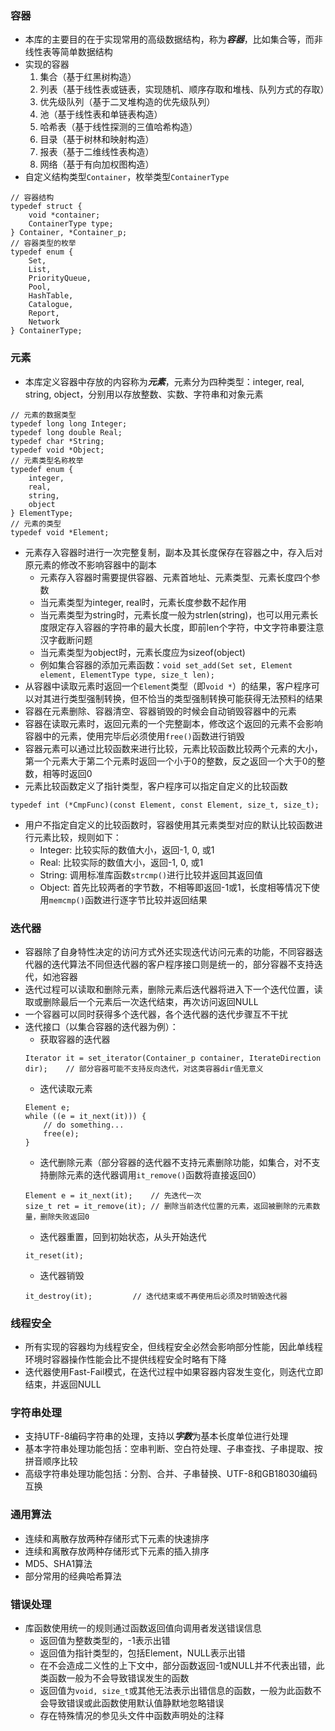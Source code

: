 ### 容器
- 本库的主要目的在于实现常用的高级数据结构，称为***容器***，比如集合等，而非线性表等简单数据结构
- 实现的容器
	1. 集合（基于红黑树构造）
	2. 列表（基于线性表或链表，实现随机、顺序存取和堆栈、队列方式的存取）
	3. 优先级队列（基于二叉堆构造的优先级队列）
	4. 池（基于线性表和单链表构造）
	5. 哈希表（基于线性探测的三值哈希构造）
	6. 目录（基于树林和映射构造）
	7. 报表（基于二维线性表构造）
	8. 网络（基于有向加权图构造）
- 自定义结构类型`Container`，枚举类型`ContainerType`
```
// 容器结构
typedef struct {
	void *container;
	ContainerType type;
} Container, *Container_p;
// 容器类型的枚举
typedef enum {
	Set,
	List,
	PriorityQueue,
	Pool,
	HashTable,
	Catalogue,
	Report,
	Network
} ContainerType;
```

### 元素
- 本库定义容器中存放的内容称为***元素***，元素分为四种类型：integer, real, string, object，分别用以存放整数、实数、字符串和对象元素
```
// 元素的数据类型
typedef long long Integer;
typedef long double Real;
typedef char *String;
typedef void *Object;
// 元素类型名称枚举
typedef enum {
	integer,
	real,
	string,
	object
} ElementType;
// 元素的类型
typedef void *Element;
```
- 元素存入容器时进行一次完整复制，副本及其长度保存在容器之中，存入后对原元素的修改不影响容器中的副本
	- 元素存入容器时需要提供容器、元素首地址、元素类型、元素长度四个参数
	- 当元素类型为integer, real时，元素长度参数不起作用
	- 当元素类型为string时，元素长度一般为strlen(string)，也可以用元素长度限定存入容器的字符串的最大长度，即前len个字符，中文字符串要注意汉字截断问题
	- 当元素类型为object时，元素长度应为sizeof(object)
	- 例如集合容器的添加元素函数：`void set_add(Set set, Element element, ElementType type, size_t len);`
- 从容器中读取元素时返回一个`Element`类型（即`void *`）的结果，客户程序可以对其进行类型强制转换，但不恰当的类型强制转换可能获得无法预料的结果
- 容器在元素删除、容器清空、容器销毁的时候会自动销毁容器中的元素
- 容器在读取元素时，返回元素的一个完整副本，修改这个返回的元素不会影响容器中的元素，使用完毕后必须使用`free()`函数进行销毁
- 容器元素可以通过比较函数来进行比较，元素比较函数比较两个元素的大小，第一个元素大于第二个元素时返回一个小于0的整数，反之返回一个大于0的整数，相等时返回0
- 元素比较函数定义了指针类型，客户程序可以指定自定义的比较函数
```
typedef int (*CmpFunc)(const Element, const Element, size_t, size_t);
```
- 用户不指定自定义的比较函数时，容器使用其元素类型对应的默认比较函数进行元素比较，规则如下：
	- Integer: 比较实际的数值大小，返回-1, 0, 或1
	- Real: 比较实际的数值大小，返回-1, 0, 或1
	- String: 调用标准库函数`strcmp()`进行比较并返回其返回值
	- Object: 首先比较两者的字节数，不相等即返回-1或1，长度相等情况下使用`memcmp()`函数进行逐字节比较并返回结果

### 迭代器
- 容器除了自身特性决定的访问方式外还实现迭代访问元素的功能，不同容器迭代器的迭代算法不同但迭代器的客户程序接口则是统一的，部分容器不支持迭代，如池容器
- 迭代过程可以读取和删除元素，删除元素后迭代器将进入下一个迭代位置，读取或删除最后一个元素后一次迭代结束，再次访问返回NULL
- 一个容器可以同时获得多个迭代器，各个迭代器的迭代步骤互不干扰
- 迭代接口（以集合容器的迭代器为例）：
	- 获取容器的迭代器
	```
	Iterator it = set_iterator(Container_p container, IterateDirection dir);	// 部分容器可能不支持反向迭代，对这类容器dir值无意义
	```
	- 迭代读取元素
	```
	Element e;
	while ((e = it_next(it))) {
		// do something...
		free(e);
	}
	```
	- 迭代删除元素（部分容器的迭代器不支持元素删除功能，如集合，对不支持删除元素的迭代器调用`it_remove()`函数将直接返回0）
	```
	Element e = it_next(it);	// 先迭代一次
	size_t ret = it_remove(it);	// 删除当前迭代位置的元素，返回被删除的元素数量，删除失败返回0
	```
	- 迭代器重置，回到初始状态，从头开始迭代
	```
	it_reset(it);
	```
	- 迭代器销毁
	```
	it_destroy(it);			// 迭代结束或不再使用后必须及时销毁迭代器
	```

### 线程安全
- 所有实现的容器均为线程安全，但线程安全必然会影响部分性能，因此单线程环境时容器操作性能会比不提供线程安全时略有下降
- 迭代器使用Fast-Fail模式，在迭代过程中如果容器内容发生变化，则迭代立即结束，并返回NULL

### 字符串处理
- 支持UTF-8编码字符串的处理，支持以***字数***为基本长度单位进行处理
- 基本字符串处理功能包括：空串判断、空白符处理、子串查找、子串提取、按拼音顺序比较
- 高级字符串处理功能包括：分割、合并、子串替换、UTF-8和GB18030编码互换

### 通用算法
- 连续和离散存放两种存储形式下元素的快速排序
- 连续和离散存放两种存储形式下元素的插入排序
- MD5、SHA1算法
- 部分常用的经典哈希算法

### 错误处理
- 库函数使用统一的规则通过函数返回值向调用者发送错误信息
	- 返回值为整数类型的，-1表示出错
	- 返回值为指针类型的，包括Element，NULL表示出错
	- 在不会造成二义性的上下文中，部分函数返回-1或NULL并不代表出错，此类函数一般为不会导致错误发生的函数
	- 返回值为`void, size_t`或其他无法表示出错信息的函数，一般为此函数不会导致错误或此函数使用默认值静默地忽略错误
	- 存在特殊情况的参见头文件中函数声明处的注释
